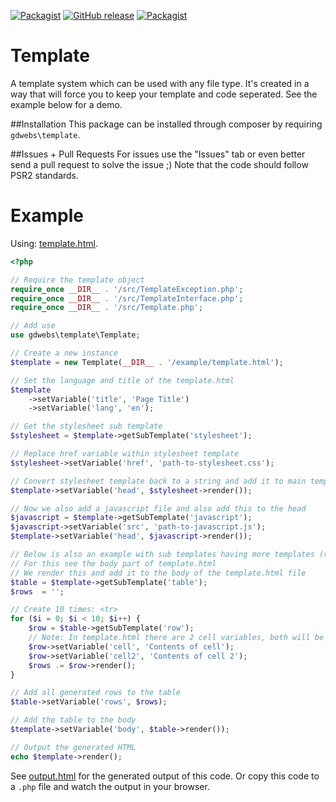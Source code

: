 [![Packagist](https://img.shields.io/packagist/l/gdwebs/template.svg?maxAge=86400)](LICENSE.md)
[![GitHub release](https://img.shields.io/github/release/GeoffreyDijkstra/template.svg?maxAge=86400)](https://github.com/GeoffreyDijkstra/template/releases)
[![Packagist](https://img.shields.io/packagist/dd/gdwebs/template.svg?maxAge=86400)](https://packagist.org/packages/gdwebs/template)

# Template
A template system which can be used with any file type.
It's created in a way that will force you to keep your template and code seperated.
See the example below for a demo.

##Installation
This package can be installed through composer by requiring `gdwebs\template`.

##Issues + Pull Requests
For issues use the "Issues" tab or even better send a pull request to solve the issue ;)
Note that the code should follow PSR2 standards.

# Example
Using: [template.html](example/template.html).

```php
<?php

// Require the template object
require_once __DIR__ . '/src/TemplateException.php';
require_once __DIR__ . '/src/TemplateInterface.php';
require_once __DIR__ . '/src/Template.php';

// Add use
use gdwebs\template\Template;

// Create a new instance
$template = new Template(__DIR__ . '/example/template.html');

// Set the language and title of the template.html
$template
    ->setVariable('title', 'Page Title')
    ->setVariable('lang', 'en');

// Get the stylesheet sub template
$stylesheet = $template->getSubTemplate('stylesheet');

// Replace href variable within stylesheet template
$stylesheet->setVariable('href', 'path-to-stylesheet.css');

// Convert stylesheet template back to a string and add it to main template head variable
$template->setVariable('head', $stylesheet->render());

// Now we also add a javascript file and also add this to the head
$javascript = $template->getSubTemplate('javascript');
$javascript->setVariable('src', 'path-to-javascript.js');
$template->setVariable('head', $javascript->render());

// Below is also an example with sub templates having more templates (recursive)
// For this see the body part of template.html
// We render this and add it to the body of the template.html file
$table = $template->getSubTemplate('table');
$rows  = '';

// Create 10 times: <tr>
for ($i = 0; $i < 10; $i++) {
    $row = $table->getSubTemplate('row');
    // Note: In template.html there are 2 cell variables, both will be replaced.
    $row->setVariable('cell', 'Contents of cell');
    $row->setVariable('cell2', 'Contents of cell 2');
    $rows .= $row->render();
}

// Add all generated rows to the table
$table->setVariable('rows', $rows);

// Add the table to the body
$template->setVariable('body', $table->render());

// Output the generated HTML
echo $template->render();
```
See [output.html](example/output.html) for the generated output of this code.
Or copy this code to a `.php` file and watch the output in your browser.
